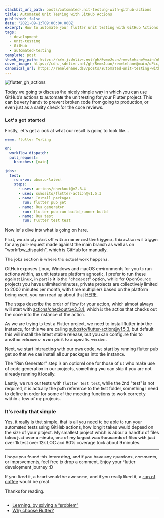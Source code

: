 ```yaml
---
stackbit_url_path: posts/automated-unit-testing-with-github-actions
title: Automated Unit Testing with GitHub Actions
published: false
date: '2021-09-12T09:00:00.000Z'
excerpt: How to automate your flutter unit testing with GitHub Actions
tags:
  - development
  - unit-testing
  - GitHub
  - automated-testing
template: post
thumb_img_path: https://cdn.jsdelivr.net/gh/RemeJuan/remelehane@main/uPic/flutter_gh_actions.jpg
cover_image: https://cdn.jsdelivr.net/gh/RemeJuan/remelehane@main/uPic/flutter_gh_actions.jpg
canonical_url: https://remelehane.dev/posts/automated-unit-testing-with-github-actions
---
```


![flutter_gh_actions](https://cdn.jsdelivr.net/gh/RemeJuan/remelehane@main/uPic/flutter_gh_actions.jpg)

Today we going to discuss the nicely simple way in which you can use GitHub's actions to automate the unit testing for your Flutter project. This can be very handy to prevent broken code from going to production, or even just as a sanity check for the code reviews. 

### Let's get started

Firstly, let's get a look at what our result is going to look like...

```yml
name: Flutter Testing

on:
  workflow_dispatch:
  pull_request:
    branches: [main]

jobs:
  test:
    runs-on: ubuntu-latest
    steps:
      - uses: actions/checkout@v2.3.4
      - uses: subosito/flutter-action@v1.5.3
      - name: Install packages
        run: flutter pub get
      - name: Run generator
        run: flutter pub run build_runner build
      - name: Run test
        run: flutter test test
```

Now let's dive into what is going on here.

First, we simply start off with a name and the triggers, this action will trigger for any pull-request made against the main branch as well as on "workflow_dispatch", which is GitHub for manually.

The jobs section is where the actual work happens.

GitHub exposes Linux, Windows and macOS environments for you to run actions within, as unit tests are platform agnostic, I prefer to run these against Linux, in part is it is the "cheapest" option, while for OpenSource projects you have unlimited minutes, private projects are collectively limited to 2000 minutes per month, with time multipliers based on the platform being used, you can read up about that [HERE](https://docs.github.com/en/billing/managing-billing-for-github-actions/about-billing-for-github-actions).

The steps describe the order of flow for your action, which almost always will start with [actions/checkout@v2.3.4](https://github.com/actions/checkout), which is the action that checks out the code into the instance of the action.

As we are trying to test a Flutter project, we need to install flutter into the instance, for this we are calling [subosito/flutter-action@v1.5.3](https://github.com/subosito/flutter-action), but default this will install the latest stable release, but you can configure this to another release or even pin it to a specific version.

Next, we start interacting with our own code, we start by running flutter pub get so that we can install all our packages into the instance.

The "Run Generator" step is an optional one for those of us who make use of code generation in our projects, something you can skip if you are not already running it locally.

Lastly, we run our tests with `flutter test test`, while the 2nd "test" is not required, it is actually the path reference to the test folder, something I need to define in order for some of the mocking functions to work correctly within a few of my projects.

### It's really that simple

Yes, it really is that simple, that is all you need to be able to run your automated tests using GitHub actions, how long it takes would depend on the size of your project. My smallest project which is about a handful of files takes just over a minute, one of my largest was thousands of files with just over 1k test over 12k LOC and 80% coverage took about 9 minutes.

---

I hope you found this interesting, and if you have any questions, comments, or improvements, feel free to drop a comment. Enjoy your Flutter development journey :D

If you liked it, a heart would be awesome, and if you really liked it, a [cup of coffee](https://www.buymeacoffee.com/remelehane) would be great.

Thanks for reading.

---

* [Learning, by solving a “problem”](https://remelehane.dev/posts/learning-by-solving-a-problem/)
* [Why choose Flutter?](https://remelehane.dev/posts/why-choose-flutter/)



